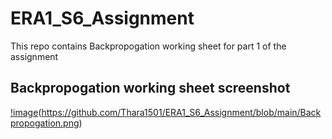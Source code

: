 # ERA1_S6_Assignment
This repo contains Backpropogation working sheet for part 1 of the assignment
## Backpropogation working sheet screenshot
[!image](https://github.com/Thara1501/ERA1_S6_Assignment/blob/main/Backpropogation.png?raw=true)(https://github.com/Thara1501/ERA1_S6_Assignment/blob/main/Backpropogation.png)
